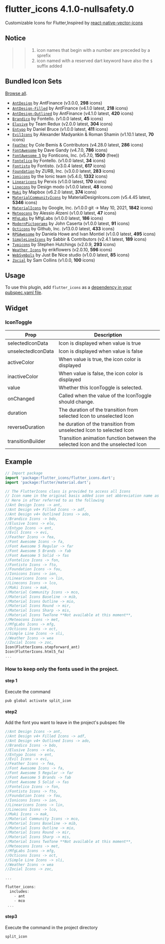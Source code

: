 # flutter_icons 4.1.0-nullsafety.0

Customizable Icons for Flutter,Inspired by [react-native-vector-icons](https://github.com/oblador/react-native-vector-icons)

## Notice
>> 1. icon names that begin with a number are preceded by a `$`prefix
>> 2. icon named with a reserved dart keyword have also the `$` suffix added

## Bundled Icon Sets

[Browse all](https://oblador.github.io/react-native-vector-icons/).

* [`AntDesign`](https://ant.design/) by AntFinance (v3.0.0, **298** icons)
* [`AntDesign-Filled`](https://ant.design/) by AntFinance (v4.1.0 latest, **218** icons)
* [`AntDesign-Outlined`](https://ant.design/) by AntFinance (v4.1.0 latest, **420** icons)
* [`Brandico`](https://github.com/fontello/brandico.font) by Fontello. (v1.0.0 latest, **45** icons)
* [`Elusive`](https://github.com/dovy/elusive-icons) by Team Redux (v2.0.0 latest, **304** icons)
* [`Entypo`](http://entypo.com) by Daniel Bruce (v1.0.0 latest, **411** icons)
* [`EvilIcons`](http://evil-icons.io) by Alexander Madyankin & Roman Shamin (v1.10.1 latest, **70** icons)
* [`Feather`](http://feathericons.com) by Cole Bemis & Contributors (v4.28.0 latest, **286** icons)
* [`FontAwesome`](http://fortawesome.github.io/Font-Awesome/icons/) by Dave Gandy (v4.7.0, **786** icons)
* [`FontAwesome 5`](https://fontawesome.com) by Fonticons, Inc. (v5.7.0, **1500** (free))
* [`Fontelico`](https://github.com/fontello/fontelico.font) by Fontello. (v1.0.0 latest, **34** icons)
* [`Fontisto`](https://www.fontisto.com/icons) by Fontisto. (v3.0.4 latest, **617** icons)
* [`Foundation`](http://zurb.com/playground/foundation-icon-fonts-3) by ZURB, Inc. (v3.0.0 latest, **283** icons)
* [`Ionicons`](https://ionicons.com/) by the Ionic team (v5.4.0, **1332** icons)
* [`Linearicons`](https://linearicons.com/free) by Perxis (v1.0.0 latest, **170** icons)
* [`Linecons`](https://designmodo.com/linecons-free) by Design modo (v1.0.0 latest, **48** icons)
* [`Maki`](https://labs.mapbox.com/maki-icons) by Mapbox (v6.2.0 latest, **374** icons)
* [`MaterialCommunityIcons`](https://materialdesignicons.com/) by MaterialDesignIcons.com  (v5.4.45 latest, **5346** icons)
* [`MaterialIcons`](https://material.io/resources/icons) by Google, Inc. (v1.0.0 git -> May 10, 2021, **1842** icons)
* [`Meteocons`](https://www.alessioatzeni.com/meteocons/) by Alessio Atzeni (v1.0.0 latest, **47** icons)
* [`MfgLabs`](https://mfglabs.github.io/mfglabs-iconset) by MfgLabs (v1.0.0 latest, **186** icons)
* [`ModernPictograms`](https://thedesignoffice.org/project/modern-pictograms) by John Caserta (v1.0.0 latest, **91** icons)
* [`Octicons`](http://octicons.github.com) by Github, Inc. (v13.0.0 latest, **433** icons)
* [`RPGAwesome`](https://nagoshiashumari.github.io/Rpg-Awesome) by Daniela Howe and Ivan Montiel (v1.0.0 latest, **495** icons)
* [`SimpleLineIcons`](https://simplelineicons.github.io) by Sabbir & Contributors (v2.4.1 latest, **189** icons)
* [`Typicons`](https://www.s-ings.com/typicons) by Stephen Hutchings (v2.0.9, **293** icons)
* [`Weather Icons`](https://erikflowers.github.io/weather-icons/) by erikflowers (v2.0.10, **596** icons)
* [`WebSymbols`](https://github.com/fontello/websymbols-uni.font) by Just Be Nice studio (v1.0.0 latest, **85** icons)
* [`Zocial`](http://zocial.smcllns.com/) by Sam Collins (v1.0.0, **100** icons)

## Usage
To use this plugin, add `flutter_icons` as a [dependency in your pubspec.yaml file](https://flutter.io/platform-plugins/).

## Widget

### IconToggle

| Prop                 | Description                                                                                                                                                                               |
| -------------------- | ----------------------------------------------------------------------------------------------------------------------------------------------------------------------------------------- |
| selectedIconData  | Icon is displayed when value is true |
| unselectedIconData | Icon is displayed when value is false |
| activeColor | When value is true, the icon color is displayed |
| inactiveColor | When value is false, the icon color is displayed |
| value| Whether this IconToggle is selected. |
| onChanged | Called when the value of the IconToggle should change. |
| duration| The duration of the transition from selected Icon to unselected Icon |
| reverseDuration | he duration of the transition from unselected Icon to selected Icon |
| transitionBuilder | Transition animation function between the selected Icon and the unselected Icon |


## Example

``` dart
// Import package
import 'package:flutter_icons/flutter_icons.dart';
import 'package:flutter/material.dart';

// The FlutterIcons class is provided to access all Icons
// Icon name in the original basis added icon set abbreviation name as suffix
// Here in after referred to as the following
//Ant Design Icons -> ant,
//Ant Design v4+ Filled Icons -> adf,
//Ant Design v4+ Outlined Icons -> ado,
//Brandico Icons -> bdo,
//Elusive Icons -> elu,
//Entypo Icons -> ent,
//Evil Icons -> evi,
//Feather Icons -> fea,
//Font Awesome Icons -> fa,
//Font Awesome 5 Regular -> far
//Font Awesome 5 Brands -> fab
//Font Awesome 5 Solid -> fas
//Fontelico Icons -> fon,
//Fontisto Icons -> fto,
//Foundation Icons -> fou,
//Ionicons Icons -> ion,
//Linearicons Icons -> lin,
//Linecons Icons -> lco,
//Maki Icons -> mak,
//Material Community Icons -> mco,
//Material Icons Baseline -> mib,
//Material Icons Outline -> mio,
//Material Icons Round -> mir,
//Material Icons Sharp -> mis,
//Material Icons TwoTone **Not available at this moment**,
//Meteocons Icons -> met,
//MfgLabs Icons -> mfg,
//Octicons Icons -> oct,
//Simple Line Icons -> sli,
//Weather Icons -> wea
//Zocial Icons -> zoc,
Icon(FlutterIcons.stepforward_ant)
Icon(FlutterIcons.html5_fa)
...
```

### How to keep only the fonts used in the project.

#### step 1
Execute the command
```
pub global activate split_icon
```
#### step2
Add the font you want to leave in the project's pubspec file
```dart
//Ant Design Icons -> ant,
//Ant Design v4+ Filled Icons -> adf,
//Ant Design v4+ Outlined Icons -> ado,
//Brandico Icons -> bdo,
//Elusive Icons -> elu,
//Entypo Icons -> ent,
//Evil Icons -> evi,
//Feather Icons -> fea,
//Font Awesome Icons -> fa,
//Font Awesome 5 Regular -> far
//Font Awesome 5 Brands -> fab
//Font Awesome 5 Solid -> fas
//Fontelico Icons -> fon,
//Fontisto Icons -> fto,
//Foundation Icons -> fou,
//Ionicons Icons -> ion,
//Linearicons Icons -> lin,
//Linecons Icons -> lco,
//Maki Icons -> mak,
//Material Community Icons -> mco,
//Material Icons Baseline -> mib,
//Material Icons Outline -> mio,
//Material Icons Round -> mir,
//Material Icons Sharp -> mis,
//Material Icons TwoTone **Not available at this moment**,
//Meteocons Icons -> met,
//MfgLabs Icons -> mfg,
//Octicons Icons -> oct,
//Simple Line Icons -> sli,
//Weather Icons -> wea
//Zocial Icons -> zoc,

...

flutter_icons:
  includes:
    - ant 
    - mco
 ...
 ```
    
#### step3
Execute the command in the project directory
``` 
split_icon
```

